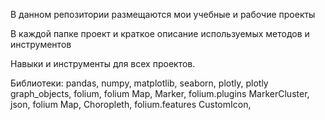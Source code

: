 В данном репозитории размещаются мои учебные и рабочие проекты

В каждой папке проект и краткое описание используемых методов и инструментов

Навыки и инструменты для всех проектов.

Библиотеки: pandas, numpy, matplotlib, seaborn, plotly, plotly graph_objects, folium, folium Map, Marker, folium.plugins MarkerCluster, json, folium Map, Choropleth, folium.features CustomIcon, 
